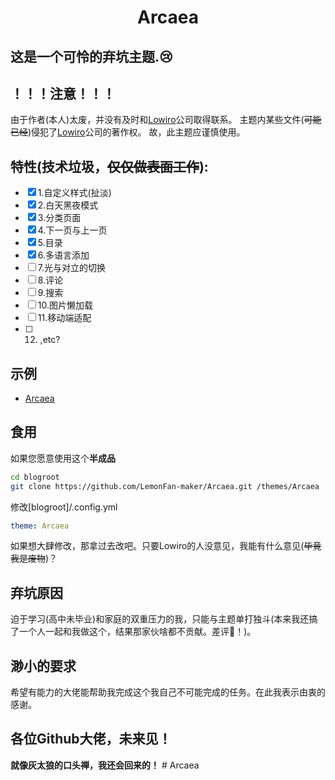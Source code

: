 # <div align="center">Arcaea</div>
## 这是一个可怜的弃坑主题.😢

## ！！！注意！！！
由于作者(本人)太废，并没有及时和[Lowiro](https://www.lowiro.com/)公司取得联系。
主题内某些文件(~~可能已经~~)侵犯了[Lowiro](https://www.lowiro.com/)公司的著作权。
故，此主题应谨慎使用。

## 特性(技术垃圾，~~仅仅做表面工作~~):
- [x] 1.自定义样式(扯淡)
- [x] 2.白天黑夜模式
- [x] 3.分类页面
- [x] 4.下一页与上一页
- [x] 5.目录
- [x] 6.多语言添加 
- [ ] 7.光与对立的切换
- [ ] 8.评论
- [ ] 9.搜索
- [ ] 10.图片懒加载
- [ ] 11.移动端适配
- [ ] 12. ,etc?

## 示例
- [Arcaea](https://LemonFan-maker.github.io/)

## 食用
如果您愿意使用这个**半成品**
```bash
cd blogroot
git clone https://github.com/LemonFan-maker/Arcaea.git /themes/Arcaea
```
修改[blogroot]/.config.yml
```yaml
theme: Arcaea
```
如果想大肆修改，那拿过去改吧。只要Lowiro的人没意见，我能有什么意见(~~毕竟我是废物~~)？

## 弃坑原因
迫于学习(高中未毕业)和家庭的双重压力的我，只能与主题单打独斗(本来我还搞了一个人一起和我做这个，结果那家伙啥都不贡献。差评🤬！)。

## 渺小的要求
希望有能力的大佬能帮助我完成这个我自己不可能完成的任务。在此我表示由衷的感谢。

## 各位Github大佬，未来见！
**就像灰太狼的口头禅，我还会回来的！**
#   A r c a e a  
 